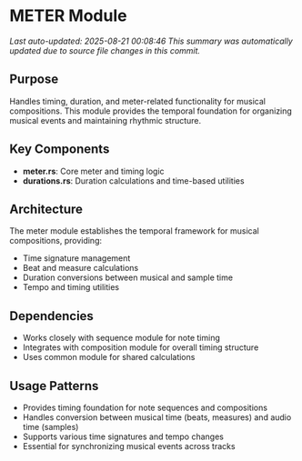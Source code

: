 # METER Module
*Last auto-updated: 2025-08-21 00:08:46*
*This summary was automatically updated due to source file changes in this commit.*


## Purpose
Handles timing, duration, and meter-related functionality for musical compositions. This module provides the temporal foundation for organizing musical events and maintaining rhythmic structure.

## Key Components
- **meter.rs**: Core meter and timing logic
- **durations.rs**: Duration calculations and time-based utilities

## Architecture
The meter module establishes the temporal framework for musical compositions, providing:
- Time signature management
- Beat and measure calculations
- Duration conversions between musical and sample time
- Tempo and timing utilities

## Dependencies
- Works closely with sequence module for note timing
- Integrates with composition module for overall timing structure
- Uses common module for shared calculations

## Usage Patterns
- Provides timing foundation for note sequences and compositions
- Handles conversion between musical time (beats, measures) and audio time (samples)
- Supports various time signatures and tempo changes
- Essential for synchronizing musical events across tracks